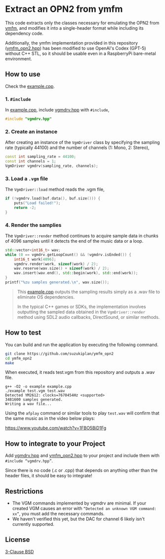 # Extract an OPN2 from ymfm

This code extracts only the classes necessary for emulating the OPN2 from [ymfm](https://github.com/aaronsgiles/ymfm/tree/17decfae857b92ab55fbb30ade2287ace095a381), and modifies it into a single-header format while including its dependency code.

Additionally, the ymfm implementation provided in this repository ([ymfm_opn2.hpp](./ymfm_opn2.hpp)) has been modified to use OpenAI's Codex (GPT-5) without C++ STL, so it should be usable even in a RaspberryPi bare-metal environment.

## How to use

Check the [example.cpp](./example.cpp).

### 1. `#include`

In [example.cpp](./example.cpp), include [vgmdrv.hpp](./vgmdrv.hpp) with `#include`,

```c++
#include "vgmdrv.hpp"
```

### 2. Create an instance

After creating an instance of the `VgmDriver` class by specifying the sampling rate (typically 44100) and the number of channels (1: Mono, 2: Stereo),

```c++
const int sampling_rate = 44100;
const int channels = 1;
VgmDriver vgmdrv(sampling_rate, channels);
```

### 3. Load a `.vgm` file

The `VgmDriver::load` method reads the .vgm file,

```c++
if (!vgmdrv.load(buf.data(), buf.size())) {
    puts("Load failed!");
    return -2;
}
```

### 4. Render the samplies

The `VgmDriver::render` method continues to acquire sample data in chunks of 4096 samples until it detects the end of the music data or a loop.

```c++
std::vector<int16_t> wav;
while (0 == vgmdrv.getLoopCount() && !vgmdrv.isEnded()) {
    int16_t work[4096];
    vgmdrv.render(work, sizeof(work) / 2);
    wav.reserve(wav.size() + sizeof(work) / 2);
    wav.insert(wav.end(), std::begin(work), std::end(work));
}
printf("%zu samples generated.\n", wav.size());
```

> This [example.cpp](./example.cpp) outputs the sampling results simply as a .wav file to eliminate OS dependencies.
>
> In the typical C++ games or SDKs, the implementation involves outputting the sampled data obtained in the `VgmDriver::render` method using SDL2 audio callbacks, DirectSound, or similar methods.

## How to test

You can build and run the application by executing the following command.

```bash
git clone https://github.com/suzukiplan/ymfm_opn2
cd ymfm_opn2
make
```

When executed, it reads test.vgm from this repository and outputs a .wav file.

```text
g++ -O2 -o example example.cpp
./example test.vgm test.wav
Detected YM2612: clocks=7670454Hz <supported>
3481600 samples generated.
Writing a wav file...
```

Using the `afplay` command or similar tools to play `test.wav` will confirm that the same music as in the video below plays:

https://www.youtube.com/watch?v=1FBO5BiD1Fg

## How to integrate to your Project

Add [vgmdrv.hpp](./vgmdrv.hpp) and [ymfm_opn2.hpp](./ymfm_opn2.hpp) to your project and include them with `#include “vgmdrv.hpp”`.

Since there is no code (.c or .cpp) that depends on anything other than the header files, it should be easy to integrate!

## Restrictions

- The VGM commands implemented by vgmdrv are minimal. If your created VGM causes an error with `“Detected an unknown VGM command: xx”`, you must add the necessary commands.
- We haven't verified this yet, but the DAC for channel 6 likely isn't currently supported.

## License

[3-Clause BSD](./LICENSE)
